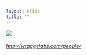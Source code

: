 ```yaml
---
layout: slide
title: ""
---
```



<section>
<a class="stretch" href="http://wraggelabs.com/people/"><img class="rotate-right" src="{{ site.baseurl }}/assets/images/idbrowser.png"></a>
<h6 class="rotate-right" ><a class="external" href="http://wraggelabs.com/people/">http://wraggelabs.com/people/</a></h6>
</section>


